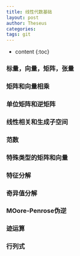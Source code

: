 ```yaml
---
title: 线性代数基础
layout: post
author: Theseus
categories: 
tags: git
---
```


* content
{:toc}



### 标量，向量，矩阵，张量

### 矩阵和向量相乘

### 单位矩阵和逆矩阵

### 线性相关和生成子空间

### 范数

### 特殊类型的矩阵和向量

### 特征分解

### 奇异值分解

### MOore-Penrose伪逆

### 迹运算

### 行列式
